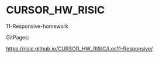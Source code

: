 # CURSOR_HW_RISIC

11-Responsive-homework

GitPages:

https://risic.github.io/CURSOR_HW_RISIC/Lec11-Responsive/